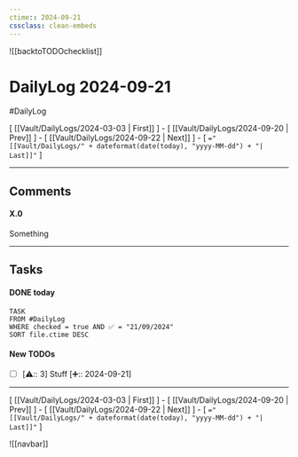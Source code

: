 ```yaml
---
ctime:: 2024-09-21
cssclass: clean-embeds
---
```

![[backtoTODOchecklist]]
# DailyLog 2024-09-21

#DailyLog

\[ [[Vault/DailyLogs/2024-03-03 | First]] \] - \[ [[Vault/DailyLogs/2024-09-20 | Prev]] \] - \[ [[Vault/DailyLogs/2024-09-22 | Next]] \] - \[ `="[[Vault/DailyLogs/" + dateformat(date(today), "yyyy-MM-dd") + "| Last]]"` \]

---

## Comments

#### X.0

Something



---

## Tasks
#### DONE today
```dataview
TASK
FROM #DailyLog
WHERE checked = true AND ✅ = "21/09/2024"
SORT file.ctime DESC
```


#### New TODOs
- [ ] [⚠️:: 3] Stuff [➕:: 2024-09-21]



---

\[ [[Vault/DailyLogs/2024-03-03 | First]] \] - \[ [[Vault/DailyLogs/2024-09-20 | Prev]] \] - \[ [[Vault/DailyLogs/2024-09-22 | Next]] \] - \[ `="[[Vault/DailyLogs/" + dateformat(date(today), "yyyy-MM-dd") + "| Last]]"` \]

![[navbar]]



